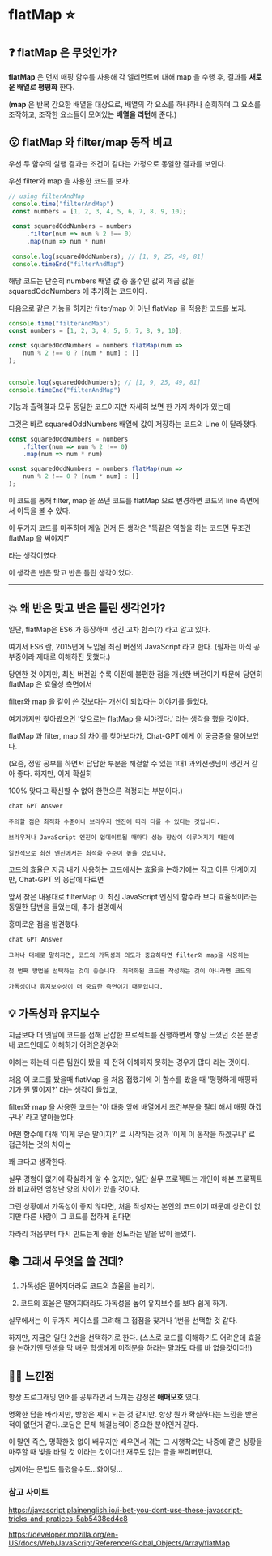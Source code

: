 # flatMap :star:

## :question: flatMap 은 무엇인가? 
  **flatMap** 은 먼저 매핑 함수를 사용해 각 엘리먼트에 대해 map 을 수행 후, 결과를 **새로운 배열로 평평화** 한다.
  
  (**map** 은 반복 간으한 배열을 대상으로, 배열의 각 요소를 하나하나 순회하며 그 요소를 조작하고, 조작한 요소들이 모여있는 **배열을 리턴**해 준다.)

  
## :open_mouth: flatMap 와 filter/map 동작 비교
  우선 두 함수의 실행 결과는 조건이 같다는 가정으로 동일한 결과를 보인다.
  
  우선 filter와 map 을 사용한 코드를 보자.
 
```js
// using filterAndMap
 console.time("filterAndMap")
 const numbers = [1, 2, 3, 4, 5, 6, 7, 8, 9, 10];
 
 const squaredOddNumbers = numbers
     .filter(num => num % 2 !== 0)
     .map(num => num * num)
 
 console.log(squaredOddNumbers); // [1, 9, 25, 49, 81]
 console.timeEnd("filterAndMap")
```
  해당 코드는 단순히 numbers 배열 값 중 홀수인 값의 제곱 값을 squaredOddNumbers 에 추가하는 코드이다.

  다음으로 같은 기능을 하지만 filter/map 이 아닌 flatMap 을 적용한 코드를 보자.
```js
console.time("filterAndMap")
const numbers = [1, 2, 3, 4, 5, 6, 7, 8, 9, 10];

const squaredOddNumbers = numbers.flatMap(num => 
    num % 2 !== 0 ? [num * num] : []
);


console.log(squaredOddNumbers); // [1, 9, 25, 49, 81]
console.timeEnd("filterAndMap")
```
기능과 출력결과 모두 동일한 코드이지만 자세히 보면 한 가지 차이가 있는데

그것은 바로 squaredOddNumbers 배열에 값이 저장하는 코드의 Line 이 달라졌다.

```js
const squaredOddNumbers = numbers
    .filter(num => num % 2 !== 0)
    .map(num => num * num)

const squaredOddNumbers = numbers.flatMap(num => 
    num % 2 !== 0 ? [num * num] : []
);
```
이 코드를 통해 filter, map 을 쓰던 코드를 flatMap 으로 변경하면 코드의 line 측면에서 이득을 볼 수 있다.

 

이 두가지 코드를 마주하며 제일 먼저 든 생각은 "똑같은 역할을 하는 코드면 무조건 flatMap 을 써야지!"

라는 생각이였다. 

이 생각은 반은 맞고 반은 틀린 생각이었다.
***

## :boom: 왜 반은 맞고 반은 틀린 생각인가?
일단, flatMap은 ES6 가 등장하며 생긴 고차 함수(?) 라고 알고 있다.

여기서 ES6 란, 2015년에 도입된 최신 버전의 JavaScript 라고 한다. (필자는 아직 공부중이라 제대로 이해하진 못했다.)

 

당연한 것 이지만, 최신 버전일 수록 이전에 불편한 점을 개선한 버전이기 때문에 당연히 flatMap 은 효율성 측면에서

filter와 map 을 같이 쓴 것보다는 개선이 되었다는 이야기를 들었다.

 

여기까지만 찾아봤으면 '앞으로는 flatMap 을 써야겠다.' 라는 생각을 했을 것이다.

 

flatMap 과 filter, map 의 차이를 찾아보다가, Chat-GPT 에게 이 궁금증을 물어보았다.

(요즘, 정말 공부를 하면서 답답한 부분을 해결할 수 있는 1대1 과외선생님이 생긴거 같아 좋다. 하지만, 이게 확실히 

100% 맞다고 확신할 수 없어 한편으론 걱정되는 부분이다.)

 
```
chat GPT Answer

주의할 점은 최적화 수준이나 브라우저 엔진에 따라 다를 수 있다는 것입니다.

브라우저나 JavaScript 엔진이 업데이트될 때마다 성능 향상이 이루어지기 때문에

일반적으로 최신 엔진에서는 최적화 수준이 높을 것입니다.
```
 

코드의 효율은 지금 내가 사용하는 코드에서는 효율을 논하기에는 작고 이른 단계이지만,  Chat-GPT 의 응답에 따르면 

앞서 찾은 내용대로 filterMap 이 최신 JavaScript 엔진의 함수라 보다 효율적이라는 동일한 답변을 들었는데, 추가 설명에서 

흥미로운 점을 발견했다.

 
```
chat GPT Answer

그러나 대체로 말하자면, 코드의 가독성과 의도가 중요하다면 filter와 map을 사용하는

첫 번째 방법을 선택하는 것이 좋습니다. 최적화된 코드를 작성하는 것이 아니라면 코드의

가독성이나 유지보수성이 더 중요한 측면이기 때문입니다.
```
 

## :bulb: 가독성과 유지보수

지금보다 더 옛날에 코드를 접해 난잡한 프로젝트를 진행하면서 항상 느꼈던 것은 분명 내 코드인데도 이해하기 어려운경우와 

이해는 하는데 다른 팀원이 봤을 때 전혀 이해하지 못하는 경우가 많다 라는 것이다.

 

처음 이 코드를 봤을때 flatMap 을 처음 접했기에 이 함수를 봤을 때  '평평하게 매핑하기가 뭔 말이지?' 라는 생각이 들었고, 

filter와 map 을 사용한 코드는 '아 대충 앞에 배열에서 조건부분을 필터 해서 매핑 하겠구나' 라고 알아들었다.

 

어떤 함수에 대해 '이게 무슨 말이지?' 로 시작하는 것과 '이게 이 동작을 하겠구나' 로 접근하는 것의 차이는 

꽤 크다고 생각한다.

 

실무 경험이 없기에 확실하게 알 수 없지만, 일단 실무 프로젝트는 개인이 해본 프로젝트와 비교하면 엄청난 양의 차이가 있을 것이다. 

그런 상황에서 가독성이 좋지 않다면, 처음 작성자는 본인의 코드이기 때문에 상관이 없지만 다른 사람이 그 코드를 접하게 된다면 

차라리 처음부터 다시 만드는게 좋을 정도라는 말을 많이 들었다. 

## :books: 그래서 무엇을 쓸 건데?
1. 가독성은 떨어지더라도 코드의 효율을 늘리기.

2. 코드의 효율은 떨어지더라도 가독성을 높여 유지보수를 보다 쉽게 하기.

 

실무에서는 이 두가지 케이스를 고려해 그 접점을 찾거나 1번을 선택할 것 같다. 

하지만, 지금은 일단 2번을 선택하기로 한다. (스스로 코드를 이해하기도 어려운데 효율을 논하기엔 덧셈을 막 배운 학생에게 미적분을 하라는 말과도 다를 바 없을것이다!!)

 

 

## :guardsman: 느낀점
 

항상 프로그래밍 언어를 공부하면서 느끼는 감정은 **애매모호** 였다.

명확한 답을 바라지만, 방향은 제시 되는 것 같지만. 항상 뭔가 확실하다는 느낌을 받은 적이 없던거 같다..코딩은 문제 해결능력이 중요한 분야인거 같다. 

이 말인 즉슨, 명확한것 없이 배우지만 배우면서 겪는 그 시행착오는 나중에 같은 상황을 마주할 때 빛을 바랄 것 이라는 것이다!!! 재주도 없는 글을 뿌려버렸다. 

심지어는 문법도 틀렸을수도...화이팅...

### 참고 사이트 

<https://javascript.plainenglish.io/i-bet-you-dont-use-these-javascript-tricks-and-pratices-5ab5438ed4c8>

<https://developer.mozilla.org/en-US/docs/Web/JavaScript/Reference/Global_Objects/Array/flatMap>
